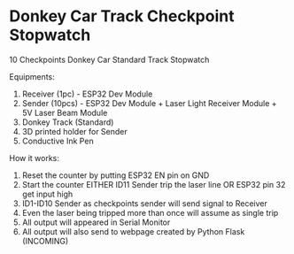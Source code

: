 # Donkey Car Track Checkpoint Stopwatch
 10 Checkpoints Donkey Car Standard Track Stopwatch

Equipments:
1. Receiver (1pc) - ESP32 Dev Module
2. Sender (10pcs) - ESP32 Dev Module + Laser Light Receiver Module + 5V Laser Beam Module
3. Donkey Track (Standard)
4. 3D printed holder for Sender
5. Conductive Ink Pen

How it works:
1. Reset the counter by putting ESP32 EN pin on GND
2. Start the counter EITHER ID11 Sender trip the laser line OR ESP32 pin 32 get input high
3. ID1-ID10 Sender as checkpoints sender will send signal to Receiver
4. Even the laser being tripped more than once will assume as single trip
5. All output will appeared in Serial Monitor
6. All output will also send to webpage created by Python Flask (INCOMING)

